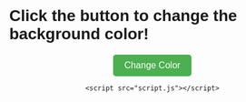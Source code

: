 <!DOCTYPE html>
<html lang="en">
<head>
    <meta charset="UTF-8">
    <meta name="viewport" content="width=device-width, initial-scale=1.0">
    <title>Random Background Color</title>
    <style>
        body {
            display: flex;
            flex-direction: column;
            justify-content: center;
            align-items: center;
            height: 100vh;
            margin: 0;
            font-family: Arial, sans-serif;
        }
        button {
            padding: 10px 20px;
            font-size: 16px;
            border: none;
            background-color: #4CAF50;
            color: white;
            cursor: pointer;
            border-radius: 5px;
        }
        button:hover {
            background-color: #45a049;
        }
        h1 {
            margin-bottom: 20px;
        }
    </style>
</head>
<body>
    <h1>Click the button to change the background color!</h1>
    <button id="colorButton">Change Color</button>

    <script src="script.js"></script>
</body>
</html>
